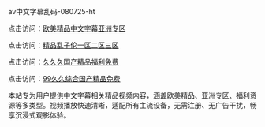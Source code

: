 av中文字幕乱码-080725-ht

点击访问：<a href="https://tfda.pages.dev/">欧美精品中文字幕亚洲专区</a>

点击访问：<a href="https://bsdf-5f5.pages.dev/">精品乱子伦一区二区三区</a>

点击访问：<a href="https://cfad.pages.dev/">久久久国产精品福利免费</a>

点击访问：<a href="https://gfd-5xg.pages.dev/">99久久综合国产精品免费</a>

本站专为用户提供中文字幕相关精品视频内容，涵盖欧美精品、亚洲专区、福利资源等多类型。视频播放快速清晰，适配所有主流设备，无需注册、无广告干扰，畅享沉浸式观影体验。

<span style="display:none;">[Canonical link](）</span>
